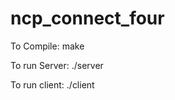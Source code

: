 # ncp_connect_four

To Compile:
  make
  
To run Server:
  ./server
  
To run client:
  ./client <hostname of server> <port on server>
